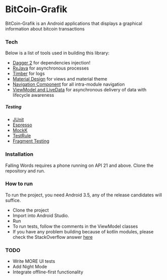 # BitCoin-Grafik

BitCoin-Grafik is an Android applications that displays a graphical information about bitcoin transactions

### Tech

Below is a list of tools used in building this library:

* [Dagger 2](https://github.com/google/dagger) for dependencies injection!
* [RxJava](https://github.com/ReactiveX/RxJava) for asynchronous processes
* [Timber](https://github.com/JakeWharton/timber) for logs
* [Material Design](https://material.io/develop/android/) for views and material theme
* [Navigation Component](https://developer.android.com/guide/navigation/navigation-getting-started) for all intra-module navigation
* [ViewModel and LiveData](https://developer.android.com/topic/libraries/architecture/lifecycle) for asynchronous delivery of data with lifecycle awareness
##### Testing 
* [JUnit](https://junit.org/junit4/)
* [Espresso](https://developer.android.com/training/testing/espresso)
* [MockK](https://github.com/mockk/mockk)
* [TestRule](https://developer.android.com/training/testing/junit-rules)
* [Fragment Testing](https://developer.android.com/training/basics/fragments/testing)

### Installation

Falling Words requires a phone running on API 21 and above.
Clone the repository and run. 

### How to run
To run the project, you need Android 3.5, any of the release candidates will suffice. 
- Clone the project
- Import into Android Studio. 
- Run
- To run tests, follow the comments in the ViewModel classes
- If you have any problem building because of kotlin modules, please check the StackOverflow answer [here](https://stackoverflow.com/questions/56607089/new-gradle-sync-is-not-supported-due-to-containing-kotlin-modules-using-an-unsup/56630152#56630152)

### TODO
 - Write MORE UI tests
 - Add Night Mode
 - Integrate offline-first functionality
